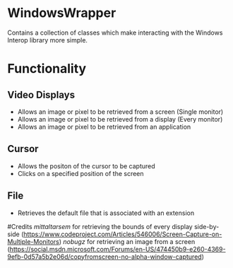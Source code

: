 # WindowsWrapper
Contains a collection of classes which make interacting with the Windows Interop library more simple.

# Functionality
## Video Displays
* Allows an image or pixel to be retrieved from a screen (Single monitor)
* Allows an image or pixel to be retrieved from a display (Every monitor)
* Allows an image or pixel to be retrieved from an application

## Cursor
* Allows the positon of the cursor to be captured
* Clicks on a specified position of the screen

## File
* Retrieves the default file that is associated with an extension




#Credits
*mittaltarsem* for retrieving the bounds of every display side-by-side (https://www.codeproject.com/Articles/546006/Screen-Capture-on-Multiple-Monitors)
*nobugz* for retrieving an image from a screen (https://social.msdn.microsoft.com/Forums/en-US/474450b9-e260-4369-9efb-0d57a5b2e06d/copyfromscreen-no-alpha-window-captured)